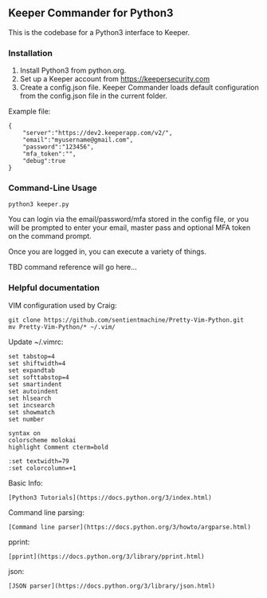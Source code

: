 Keeper Commander for Python3
----

This is the codebase for a Python3 interface to Keeper.

### Installation 

1. Install Python3 from python.org.
2. Set up a Keeper account from https://keepersecurity.com
3. Create a config.json file.  Keeper Commander loads default 
configuration from the config.json file in the current folder.

Example file:

```
{                                                                               
    "server":"https://dev2.keeperapp.com/v2/",                                  
    "email":"myusername@gmail.com",                                             
    "password":"123456",                                                       
    "mfa_token":"",                                                             
    "debug":true                                                                
}                                                                               
```

### Command-Line Usage

```
python3 keeper.py
```

You can login via the email/password/mfa stored in the config file,
or you will be prompted to enter your email, master pass and 
optional MFA token on the command prompt.

Once you are logged in, you can execute a variety of things.

TBD command reference will go here...


### Helpful documentation

VIM configuration used by Craig:

```
git clone https://github.com/sentientmachine/Pretty-Vim-Python.git
mv Pretty-Vim-Python/* ~/.vim/
```

Update ~/.vimrc:

```
set tabstop=4
set shiftwidth=4
set expandtab
set softtabstop=4
set smartindent
set autoindent
set hlsearch
set incsearch
set showmatch
set number

syntax on
colorscheme molokai
highlight Comment cterm=bold

:set textwidth=79                                                                  
:set colorcolumn=+1                                                                

```

Basic Info:

    [Python3 Tutorials](https://docs.python.org/3/index.html)

Command line parsing:

    [Command line parser](https://docs.python.org/3/howto/argparse.html)

pprint:

    [pprint](https://docs.python.org/3/library/pprint.html)

json:

    [JSON parser](https://docs.python.org/3/library/json.html)


